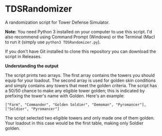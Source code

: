 # TDSRandomizer
A randomization script for Tower Defense Simulator.

**Note:** You need Python 3 installed on your computer to use this script. I'd also recommend using Command Prompt (Windows) or the Terminal (Mac) to run it (simply use `python3 TDSRandomizer.py`).

If you don't have Git installed to clone this repository you can download the script in Releases.

**Understanding the output**

The script prints two arrays. The first array contains the towers you should equip for your loadout. The second array is used for golden skin conditions and simply contains any towers that meet the golden criteria. The script has a 50/50 chance to make any eligible tower golden; this is indicated by prefixing the tower's name with Golden. Here's an example:

`["Farm", "Commander", "Golden Soldier", "Demoman", "Pyromancer"], ["Soldier", "Pyromancer"]`

The script selected two eligible towers and only made one of them golden. Your loadout in this case would be the first table, making only Soldier golden.
